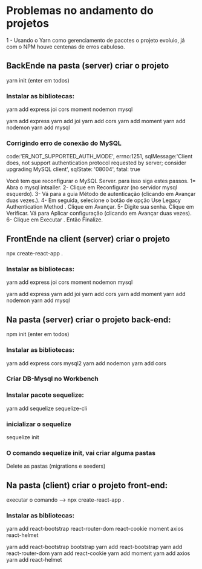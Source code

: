 ﻿

# Problemas no andamento do projetos

1 - Usando o Yarn como gerenciamento de pacotes o projeto evoluio, já com o NPM houve centenas de erros cabuloso.


## BackEnde na pasta (server) criar o projeto 
yarn init (enter em todos)
### Instalar as bibliotecas:
yarn add express joi cors moment nodemon mysql

yarn add express
yarn add joi
yarn add cors
yarn add moment
yarn add nodemon
yarn add mysql

### Corrigindo erro de conexão do MySQL
code:'ER_NOT_SUPPORTED_AUTH_MODE', errno:1251, sqlMessage:'Client does, not support authentication protocol requested by server; consider upgrading MySQL client', sqlState: '08004', fatal: true

Você tem que reconfigurar o MySQL Server. para isso siga estes passos.
1= Abra o mysql intsaller.
2- Clique em Reconfigurar (no servidor mysql esquerdo).
3- Vá para a guia Método de autenticação (clicando em Avançar duas vezes.).
4- Em seguida, selecione o botão de opção Use Legacy Authentication Method . Clique em Avançar.
5- Digite sua senha. Clique em Verificar. Vá para Aplicar configuração (clicando em Avançar duas vezes).
6- Clique em Executar . Então Finalize.




## FrontEnde na client (server) criar o projeto
npx create-react-app .

### Instalar as bibliotecas:
yarn add express joi cors moment nodemon mysql

yarn add express
yarn add joi
yarn add cors
yarn add moment
yarn add nodemon
yarn add mysql






## Na pasta (server) criar o projeto back-end:
npm init (enter em todos)

### Instalar as bibliotecas:
yarn add express cors mysql2
yarn add nodemon
yarn add cors


### Criar DB-Mysql no Workbench

### Instalar pacote sequelize:
yarn add sequelize sequelize-cli

### inicializar o sequelize
sequelize init

### O comando sequelize init, vai criar alguma pastas
Delete as pastas (migrations e seeders)



## Na pasta (client) criar o projeto front-end:
executar o comando --> npx create-react-app .

### Instalar as bibliotecas:

yarn add react-bootstrap react-router-dom react-cookie moment axios react-helmet

yarn add react-bootstrap bootstrap
yarn add react-bootstrap
yarn add react-router-dom
yarn add react-cookie
yarn add moment
yarn add axios
yarn add react-helmet



